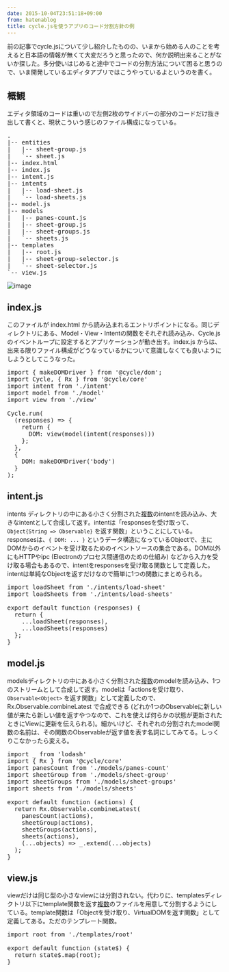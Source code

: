 ```yaml
---
date: 2015-10-04T23:51:18+09:00
from: hatenablog
title: cycle.jsを使うアプリのコード分割方針の例
---
```


<p>前の記事でcycle.jsについて少し紹介したものの、いまから始める人のことを考えると日本語の情報が無くて大変だろうと思ったので、何か説明出来ることがないか探した。多分使いはじめると途中でコードの分割方法について困ると思うので、いま開発しているエディタアプリではこうやっているよというのを書く。</p>

<h2>概観</h2>

<p>エディタ領域のコードは重いので左側2枚のサイドバーの部分のコードだけ抜き出して書くと、現状こういう感じのファイル構成になっている。</p>

<pre class="code" data-lang="" data-unlink>.
|-- entities
|   |-- sheet-group.js
|   `-- sheet.js
|-- index.html
|-- index.js
|-- intent.js
|-- intents
|   |-- load-sheet.js
|   `-- load-sheets.js
|-- model.js
|-- models
|   |-- panes-count.js
|   |-- sheet-group.js
|   |-- sheet-groups.js
|   `-- sheets.js
|-- templates
|   |-- root.js
|   |-- sheet-group-selector.js
|   `-- sheet-selector.js
`-- view.js</pre>


<p><img src="https://cloud.githubusercontent.com/assets/111689/10268419/0b883786-6af3-11e5-9a85-4c26ad156ae1.png" alt="image" /></p>

<h2>index.js</h2>

<p>このファイルが index.html から読み込まれるエントリポイントになる。同じディレクトリにある、Model・View・Intentの関数をそれぞれ読み込み、Cycle.jsのイベントループに設定するとアプリケーションが動き出す。index.js からは、出来る限りファイル構成がどうなっているかについて意識しなくても良いようにしようとしてこうなった。</p>

<pre class="code" data-lang="" data-unlink>import { makeDOMDriver } from &#39;@cycle/dom&#39;;
import Cycle, { Rx } from &#39;@cycle/core&#39;
import intent from &#39;./intent&#39;
import model from &#39;./model&#39;
import view from &#39;./view&#39;

Cycle.run(
  (responses) =&gt; {
    return {
      DOM: view(model(intent(responses)))
    };
  },
  {
    DOM: makeDOMDriver(&#39;body&#39;)
  }
);</pre>


<h2>intent.js</h2>

<p>intents ディレクトリの中にある小さく分割された<a class="keyword" href="http://d.hatena.ne.jp/keyword/%CA%A3%BF%F4">複数</a>のintentを読み込み、大きなintentとして合成して返す。intentは「responsesを受け取って、<code>Object{String =&gt; Observable}</code> を返す関数」ということにしている。responsesは、<code>{ DOM: ... }</code> というデータ構造になっているObjectで、主にDOMからのイベントを受け取るためのイベントソースの集合である。DOM以外にもHTTPやipc (Electronのプロセス間通信のための仕組み) などから入力を受け取る場合もあるので、intentをresponsesを受け取る関数として定義した。intentは単純なObjectを返すだけなので簡単に1つの関数にまとめられる。</p>

<pre class="code" data-lang="" data-unlink>import loadSheet from &#39;./intents/load-sheet&#39;
import loadSheets from &#39;./intents/load-sheets&#39;

export default function (responses) {
  return {
    ...loadSheet(responses),
    ...loadSheets(responses)
  };
}</pre>


<h2>model.js</h2>

<p>modelsディレクトリの中にある小さく分割された<a class="keyword" href="http://d.hatena.ne.jp/keyword/%CA%A3%BF%F4">複数</a>のmodelを読み込み、1つのストリームとして合成して返す。modelは「actionsを受け取り、<code>Observable&lt;Object&gt;</code> を返す関数」として定義したので、Rx.Observable.combineLatest で合成できる (どれか1つのObservableに新しい値が来たら新しい値を返すやつなので、これを使えば何らかの状態が更新されたときにViewに更新を伝えられる)。細かいけど、それぞれの分割されたmodel関数の名前は、その関数のObservableが返す値を表す名詞にしてみてる。しっくりこなかったら変える。</p>

<pre class="code" data-lang="" data-unlink>import _ from &#39;lodash&#39;
import { Rx } from &#39;@cycle/core&#39;
import panesCount from &#39;./models/panes-count&#39;
import sheetGroup from &#39;./models/sheet-group&#39;
import sheetGroups from &#39;./models/sheet-groups&#39;
import sheets from &#39;./models/sheets&#39;

export default function (actions) {
  return Rx.Observable.combineLatest(
    panesCount(actions),
    sheetGroup(actions),
    sheetGroups(actions),
    sheets(actions),
    (...objects) =&gt; _.extend(...objects)
  );
}</pre>


<h2>view.js</h2>

<p>viewだけは同じ型の小さなviewには分割されない。代わりに、templatesディレクトリ以下にtemplate関数を返す<a class="keyword" href="http://d.hatena.ne.jp/keyword/%CA%A3%BF%F4">複数</a>のファイルを用意して分割するようにしている。template関数は「Objectを受け取り、VirtualDOMを返す関数」として定義してある。ただのテンプレート関数。</p>

<pre class="code" data-lang="" data-unlink>import root from &#39;./templates/root&#39;

export default function (state$) {
  return state$.map(root);
}</pre>


